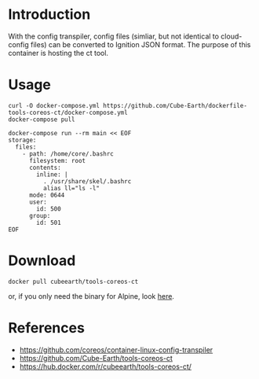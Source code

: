 # Introduction
With the config transpiler, config files (simliar, but not identical to cloud-config files) can be converted to Ignition JSON format.
The purpose of this container is hosting the ct tool.

# Usage
```
curl -O docker-compose.yml https://github.com/Cube-Earth/dockerfile-tools-coreos-ct/docker-compose.yml
docker-compose pull

docker-compose run --rm main << EOF
storage:
  files:
    - path: /home/core/.bashrc
      filesystem: root
      contents:
        inline: |
          . /usr/share/skel/.bashrc
          alias ll="ls -l"
      mode: 0644
      user:
        id: 500
      group:
        id: 501
EOF
```

# Download
```
docker pull cubeearth/tools-coreos-ct
```
or, if you only need the binary for Alpine, look [here](https://github.com/Cube-Earth/tools-coreos-ct/releases).



# References
- https://github.com/coreos/container-linux-config-transpiler
- https://github.com/Cube-Earth/tools-coreos-ct
- https://hub.docker.com/r/cubeearth/tools-coreos-ct/
